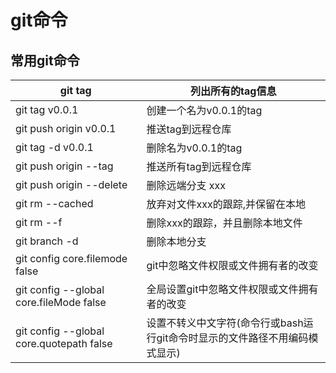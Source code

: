 # git命令

## 常用git命令

| git tag                                  | 列出所有的tag信息                                            |
| ---------------------------------------- | ------------------------------------------------------------ |
| git tag v0.0.1                           | 创建一个名为v0.0.1的tag                                      |
| git push origin v0.0.1                   | 推送tag到远程仓库                                            |
| git tag -d v0.0.1                        | 删除名为v0.0.1的tag                                          |
| git push origin --tag                    | 推送所有tag到远程仓库                                        |
| git push origin --delete <BranchName>    | 删除远端分支 xxx                                             |
| git rm --cached <BranchName>             | 放弃对文件xxx的跟踪,并保留在本地                             |
| git rm --f <BranchName>                  | 删除xxx的跟踪，并且删除本地文件                              |
| git branch -d <BranchName>               | 删除本地分支                                                 |
| git config core.filemode false           | git中忽略文件权限或文件拥有者的改变                          |
| git config --global core.fileMode false  | 全局设置git中忽略文件权限或文件拥有者的改变                  |
| git config --global core.quotepath false | 设置不转义中文字符(命令行或bash运行git命令时显示的文件路径不用编码模式显示) |